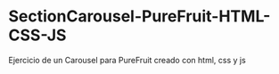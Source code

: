 # SectionCarousel-PureFruit-HTML-CSS-JS
 Ejercicio de un Carousel para PureFruit creado con html, css y js
